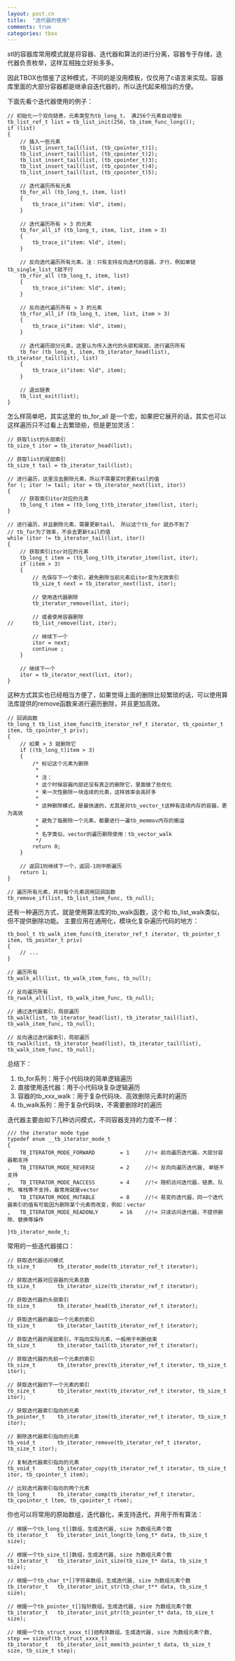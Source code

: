 ```yaml
---
layout: post.cn
title:  "迭代器的使用"
comments: true
categories: tbox
---
```


stl的容器库常用模式就是将容器、迭代器和算法的进行分离，容器专于存储，迭代器负责枚举，这样互相独立好处多多。

因此TBOX也借鉴了这种模式，不同的是没用模板，仅仅用了c语言来实现。容器库里面的大部分容器都是继承自迭代器的，所以迭代起来相当的方便。

下面先看个迭代器使用的例子：



    // 初始化一个双向链表，元素类型为tb_long_t， 满256个元素自动增长
    tb_list_ref_t list = tb_list_init(256, tb_item_func_long());
    if (list)
    {
        // 插入一些元素
        tb_list_insert_tail(list, (tb_cpointer_t)1);
        tb_list_insert_tail(list, (tb_cpointer_t)2);
        tb_list_insert_tail(list, (tb_cpointer_t)3);
        tb_list_insert_tail(list, (tb_cpointer_t)4);
        tb_list_insert_tail(list, (tb_cpointer_t)5);
        
        // 迭代遍历所有元素
        tb_for_all (tb_long_t, item, list)
        {
            tb_trace_i("item: %ld", item);
        }
        
        // 迭代遍历所有 > 3 的元素
        tb_for_all_if (tb_long_t, item, list, item > 3)
        {
            tb_trace_i("item: %ld", item);
        }
        
        // 反向迭代遍历所有元素，注：只有支持反向迭代的容器，才行，例如单链tb_single_list_t就不行
        tb_rfor_all (tb_long_t, item, list)
        {
            tb_trace_i("item: %ld", item);
        }
        
        // 反向迭代遍历所有 > 3 的元素
        tb_rfor_all_if (tb_long_t, item, list, item > 3)
        {
            tb_trace_i("item: %ld", item);
        }
        
        // 迭代遍历部分元素，这里认为传入迭代的头部和尾部，进行遍历所有
        tb_for (tb_long_t, item, tb_iterator_head(list), tb_iterator_tail(list), list)
        {
            tb_trace_i("item: %ld", item);
        }
        
        // 退出链表
        tb_list_exit(list);
    }

怎么样简单吧，其实这里的 tb_for_all 是一个宏，如果把它展开的话，其实也可以这样遍历只不过看上去繁琐些，但是更加灵活：

    // 获取list的头部索引
    tb_size_t itor = tb_iterator_head(list);

    // 获取list的尾部索引
    tb_size_t tail = tb_iterator_tail(list);

    // 进行遍历，这里没去删除元素，所以不需要实时更新tail的值
    for (; itor != tail; itor = tb_iterator_next(list, itor))
    {
        // 获取索引itor对应的元素
        tb_long_t item = (tb_long_t)tb_iterator_item(list, itor);
    }

    // 进行遍历，并且删除元素，需要更新tail， 所以这个tb_for 就办不到了
    // tb_for为了效率，不会去更新tail的值
    while (itor != tb_iterator_tail(list, itor))
    {
        // 获取索引itor对应的元素
        tb_long_t item = (tb_long_t)tb_iterator_item(list, itor);
        if (item > 3)
        {
            // 先保存下一个索引，避免删除当前元素后itor变为无效索引
            tb_size_t next = tb_iterator_next(list, itor);
            
            // 使用迭代器删除
            tb_iterator_remove(list, itor);
            
            // 或者使用容器删除
    //      tb_list_remove(list, itor);

            // 继续下一个
            itor = next;
            continue ;
        }
        
        // 继续下一个
        itor = tb_iterator_next(list, itor);
    }


这种方式其实也已经相当方便了，如果觉得上面的删除比较繁琐的话，可以使用算法库提供的remove函数来进行遍历删除，并且更加高效。

    // 回调函数
    tb_long_t tb_list_item_func(tb_iterator_ref_t iterator, tb_cpointer_t item, tb_cpointer_t priv);
    {
        // 如果 > 3 就删除它
        if ((tb_long_t)item > 3)
        {
            /* 标记这个元素为删除
             * 
             * 注：
             * 这个时候容器内部还没有真正的删除它，里面做了些优化
             * 来一次性删除一块连续的元素，这样效率会高好多
             *
             * 这种删除模式，是最快速的，尤其是对tb_vector_t这种有连续内存的容器，更为高效
             * 避免了每删除一个元素，都要进行一遍tb_memmov内存的搬运
             *
             * 名字类似，vector的遍历删除使用：tb_vector_walk
             */
            return 0;
        }
        
        // 返回1则继续下一个，返回-1则中断遍历
        return 1;
    }

    // 遍历所有元素，并对每个元素调用回调函数
    tb_remove_if(list, tb_list_item_func, tb_null);

还有一种遍历方式，就是使用算法库的tb_walk函数，这个和 tb_list_walk类似，但不提供删除功能。
主要应用在通用化，模块化复杂遍历代码的地方：

    tb_bool_t tb_walk_item_func(tb_iterator_ref_t iterator, tb_pointer_t item, tb_pointer_t priv)
    {
        // ...
    }

    // 遍历所有
    tb_walk_all(list, tb_walk_item_func, tb_null);

    // 反向遍历所有
    tb_rwalk_all(list, tb_walk_item_func, tb_null);

    // 通过迭代器索引，局部遍历
    tb_walk(list, tb_iterator_head(list), tb_iterator_tail(list), tb_walk_item_func, tb_null);

    // 反向通过迭代器索引，局部遍历
    tb_rwalk(list, tb_iterator_head(list), tb_iterator_tail(list), tb_walk_item_func, tb_null);

总结下：

1. tb_for系列：用于小代码块的简单逻辑遍历
2. 直接使用迭代器：用于小代码块复杂逻辑遍历
3. 容器的tb_xxx_walk：用于复杂代码块、高效删除元素时的遍历
4. tb_walk系列：用于复杂代码块，不需要删除时的遍历

迭代器主要由如下几种访问模式，不同容器支持的力度不一样：

    /// the iterator mode type
    typedef enum __tb_iterator_mode_t
    {
        TB_ITERATOR_MODE_FORWARD        = 1     //!< 前向遍历迭代器，大部分容器都支持
    ,   TB_ITERATOR_MODE_REVERSE        = 2     //!< 反向向遍历迭代器, 单链不支持
    ,   TB_ITERATOR_MODE_RACCESS        = 4     //!< 随机访问迭代器，链表、队列、堆栈等不支持，最常用就是vector
    ,   TB_ITERATOR_MODE_MUTABLE        = 8     //!< 易变的迭代器，同一个迭代器索引的值有可能因为删除某个元素而改变，例如：vector
    ,   TB_ITERATOR_MODE_READONLY       = 16    //!< 只读访问迭代器，不提供删除、替换等操作

    }tb_iterator_mode_t;
常用的一些迭代器接口：

    // 获取迭代器访问模式
    tb_size_t       tb_iterator_mode(tb_iterator_ref_t iterator);

    // 获取迭代器对应容器的元素总数
    tb_size_t       tb_iterator_size(tb_iterator_ref_t iterator);

    // 获取迭代器的头部索引
    tb_size_t       tb_iterator_head(tb_iterator_ref_t iterator);

    // 获取迭代器的最后一个元素的索引
    tb_size_t       tb_iterator_last(tb_iterator_ref_t iterator);

    // 获取迭代器的尾部索引，不指向实际元素，一般用于判断结束
    tb_size_t       tb_iterator_tail(tb_iterator_ref_t iterator);

    // 获取迭代器的先前一个元素的索引
    tb_size_t       tb_iterator_prev(tb_iterator_ref_t iterator, tb_size_t itor);

    // 获取迭代器的下一个元素的索引
    tb_size_t       tb_iterator_next(tb_iterator_ref_t iterator, tb_size_t itor);

    // 获取迭代器索引指向的元素
    tb_pointer_t    tb_iterator_item(tb_iterator_ref_t iterator, tb_size_t itor);

    // 删除迭代器索引指向的元素
    tb_void_t       tb_iterator_remove(tb_iterator_ref_t iterator, tb_size_t itor);

    // 复制迭代器索引指向的元素
    tb_void_t       tb_iterator_copy(tb_iterator_ref_t iterator, tb_size_t itor, tb_cpointer_t item);

    // 比较迭代器索引指向的两个元素
    tb_long_t       tb_iterator_comp(tb_iterator_ref_t iterator, tb_cpointer_t ltem, tb_cpointer_t rtem);

你也可以将常用的原始数组，迭代器化，来支持迭代，并用于所有算法：

    // 根据一个tb_long_t[]数组，生成迭代器, size 为数组元素个数
    tb_iterator_t   tb_iterator_init_long(tb_long_t* data, tb_size_t size);

    // 根据一个tb_size_t[]数组，生成迭代器, size 为数组元素个数
    tb_iterator_t   tb_iterator_init_size(tb_size_t* data, tb_size_t size);

    // 根据一个tb_char_t*[]字符串数组，生成迭代器, size 为数组元素个数
    tb_iterator_t   tb_iterator_init_str(tb_char_t** data, tb_size_t size);

    // 根据一个tb_pointer_t[]指针数组，生成迭代器, size 为数组元素个数
    tb_iterator_t   tb_iterator_init_ptr(tb_pointer_t* data, tb_size_t size);

    // 根据一个tb_struct_xxxx_t[]结构体数组，生成迭代器, size 为数组元素个数, step == sizeof(tb_struct_xxxx_t)
    tb_iterator_t   tb_iterator_init_mem(tb_pointer_t data, tb_size_t size, tb_size_t step);
